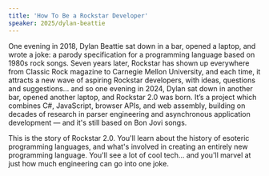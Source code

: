```yaml
---
title: 'How To Be a Rockstar Developer'
speaker: 2025/dylan-beattie
---
```


One evening in 2018, Dylan Beattie sat down in a bar, opened a laptop, and wrote a joke: a parody specification for a programming language based on 1980s rock songs. Seven years later, Rockstar has shown up everywhere from Classic Rock magazine to Carnegie Mellon University, and each time, it attracts a new wave of aspiring Rockstar developers, with ideas, questions and suggestions… and so one evening in 2024, Dylan sat down in another bar, opened another laptop, and Rockstar 2.0 was born. It’s a project which combines C#, JavaScript, browser APIs, and web assembly, building on decades of research in parser engineering and asynchronous application development — and it's still based on Bon Jovi songs.

This is the story of Rockstar 2.0. You'll learn about the history of esoteric programming languages, and what's involved in creating an entirely new programming language. You'll see a lot of cool tech… and you'll marvel at just how much engineering can go into one joke.